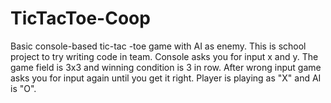 # TicTacToe-Coop

Basic console-based tic-tac -toe game with AI as enemy.
This is school project to try writing code in team.
Console asks you for input x and y. 
The game field is 3x3 and winning condition is 3 in row.
After wrong input game asks you for input again until you get it right.
Player is playing as "X" and AI is "O".
